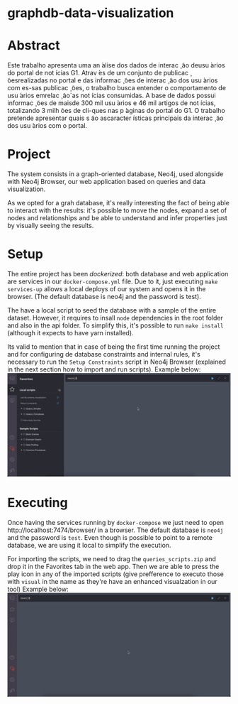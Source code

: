 # graphdb-data-visualization

# Abstract 
Este  trabalho  apresenta  uma  an ́alise  dos  dados  de  interac ̧ ̃ao  deusu ́arios  do  portal  de  not ́ıcias  G1.   Atrav ́es  de  um  conjunto  de  publicac ̧ ̃oesrealizadas  no  portal  e  das  informac ̧ ̃oes  de  interac ̧ ̃ao  dos  usu ́arios  com  es-sas publicac ̧ ̃oes, o trabalho busca entender o comportamento de usu ́arios emrelac ̧ ̃ao`as not ́ıcias consumidas.  A base de dados possui informac ̧ ̃oes de maisde 300 mil usu ́arios e 46 mil artigos de not ́ıcias, totalizando 3 milh ̃oes de cli-ques nas p ́aginas do portal do G1. O trabalho pretende apresentar quais s ̃ao ascaracter ́ısticas principais da interac ̧ ̃ao dos usu ́arios com o portal.

# Project 

The system consists in a graph-oriented database, Neo4j, used alongside with Neo4j Browser, our web application based on queries and data visualization.

As we opted for a grah database, it's really interesting the fact of being able to interact with the results: it's possible to move the nodes, expand a set of nodes and relationships and be able to understand and infer properties just by visually seeing the results.

# Setup

The entire project has been _dockerized_: both database and web application are services in our `docker-compose.yml` file.
Due to it, just executing `make services-up` allows a local deploys of our system and opens it in the browser. (The default database is neo4j and the password is test).

The have a local script to seed the database with a sample of the entire dataset. However, it requires to insall `node` dependencies in the root folder and also in the api folder. To simplify this, it's possible to run `make install` (although it expects to have yarn installed).

Its valid to mention that in case of being the first time running the project and for configuring de database constraints and internal rules, it's necessary to run the `Setup Constraints` script in Neo4j Browser (explained in the next section how to import and run scripts). 
Example below:
![](./assets/setup_constraints.gif)

# Executing
Once having the services running by `docker-compose` we just need to open http://localhost:7474/browser/ in a browser.
The default database is `neo4j` and the password is `test`. Even though is possible to point to a remote database, we are using it local to simplify the execution.

For importing the scripts, we need to drag the `queries_scripts.zip` and drop it in the Favorites tab in the web app.
Then we are able to press the play icon in any of the imported scripts (give prefference to executo those with `visual` in the name as they're have an enhanced visualzation in our tool)
Example below:
![](./assets/queries_scripts.gif)

